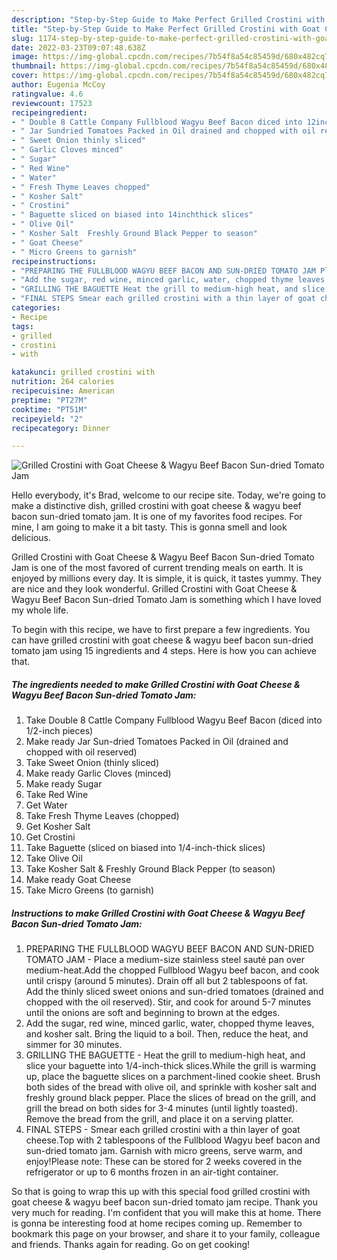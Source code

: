```yaml
---
description: "Step-by-Step Guide to Make Perfect Grilled Crostini with Goat Cheese &amp;amp; Wagyu Beef Bacon Sun-dried Tomato Jam"
title: "Step-by-Step Guide to Make Perfect Grilled Crostini with Goat Cheese &amp;amp; Wagyu Beef Bacon Sun-dried Tomato Jam"
slug: 1174-step-by-step-guide-to-make-perfect-grilled-crostini-with-goat-cheese-and-amp-wagyu-beef-bacon-sun-dried-tomato-jam
date: 2022-03-23T09:07:48.638Z
image: https://img-global.cpcdn.com/recipes/7b54f8a54c85459d/680x482cq70/grilled-crostini-with-goat-cheese-wagyu-beef-bacon-sun-dried-tomato-jam-recipe-main-photo.jpg
thumbnail: https://img-global.cpcdn.com/recipes/7b54f8a54c85459d/680x482cq70/grilled-crostini-with-goat-cheese-wagyu-beef-bacon-sun-dried-tomato-jam-recipe-main-photo.jpg
cover: https://img-global.cpcdn.com/recipes/7b54f8a54c85459d/680x482cq70/grilled-crostini-with-goat-cheese-wagyu-beef-bacon-sun-dried-tomato-jam-recipe-main-photo.jpg
author: Eugenia McCoy
ratingvalue: 4.6
reviewcount: 17523
recipeingredient:
- " Double 8 Cattle Company Fullblood Wagyu Beef Bacon diced into 12inch pieces"
- " Jar Sundried Tomatoes Packed in Oil drained and chopped with oil reserved"
- " Sweet Onion thinly sliced"
- " Garlic Cloves minced"
- " Sugar"
- " Red Wine"
- " Water"
- " Fresh Thyme Leaves chopped"
- " Kosher Salt"
- " Crostini"
- " Baguette sliced on biased into 14inchthick slices"
- " Olive Oil"
- " Kosher Salt  Freshly Ground Black Pepper to season"
- " Goat Cheese"
- " Micro Greens to garnish"
recipeinstructions:
- "PREPARING THE FULLBLOOD WAGYU BEEF BACON AND SUN-DRIED TOMATO JAM Place a medium-size stainless steel sauté pan over medium-heat.Add the chopped Fullblood Wagyu beef bacon, and cook until crispy (around 5 minutes). Drain off all but 2 tablespoons of fat. Add the thinly sliced sweet onions and sun-dried tomatoes (drained and chopped with the oil reserved). Stir, and cook for around 5-7 minutes until the onions are soft and beginning to brown at the edges."
- "Add the sugar, red wine, minced garlic, water, chopped thyme leaves, and kosher salt. Bring the liquid to a boil. Then, reduce the heat, and simmer for 30 minutes."
- "GRILLING THE BAGUETTE Heat the grill to medium-high heat, and slice your baguette into 1/4-inch-thick slices.While the grill is warming up, place the baguette slices on a parchment-lined cookie sheet. Brush both sides of the bread with olive oil, and sprinkle with kosher salt and freshly ground black pepper. Place the slices of bread on the grill, and grill the bread on both sides for 3-4 minutes (until lightly toasted). Remove the bread from the grill, and place it on a serving platter."
- "FINAL STEPS Smear each grilled crostini with a thin layer of goat cheese.Top with 2 tablespoons of the Fullblood Wagyu beef bacon and sun-dried tomato jam. Garnish with micro greens, serve warm, and enjoy!Please note: These can be stored for 2 weeks covered in the refrigerator or up to 6 months frozen in an air-tight container."
categories:
- Recipe
tags:
- grilled
- crostini
- with

katakunci: grilled crostini with 
nutrition: 264 calories
recipecuisine: American
preptime: "PT27M"
cooktime: "PT51M"
recipeyield: "2"
recipecategory: Dinner

---
```



![Grilled Crostini with Goat Cheese &amp; Wagyu Beef Bacon Sun-dried Tomato Jam](https://img-global.cpcdn.com/recipes/7b54f8a54c85459d/680x482cq70/grilled-crostini-with-goat-cheese-wagyu-beef-bacon-sun-dried-tomato-jam-recipe-main-photo.jpg)

Hello everybody, it's Brad, welcome to our recipe site. Today, we're going to make a distinctive dish, grilled crostini with goat cheese &amp; wagyu beef bacon sun-dried tomato jam. It is one of my favorites food recipes. For mine, I am going to make it a bit tasty. This is gonna smell and look delicious.

Grilled Crostini with Goat Cheese &amp; Wagyu Beef Bacon Sun-dried Tomato Jam is one of the most favored of current trending meals on earth. It is enjoyed by millions every day. It is simple, it is quick, it tastes yummy. They are nice and they look wonderful. Grilled Crostini with Goat Cheese &amp; Wagyu Beef Bacon Sun-dried Tomato Jam is something which I have loved my whole life.




To begin with this recipe, we have to first prepare a few ingredients. You can have grilled crostini with goat cheese &amp; wagyu beef bacon sun-dried tomato jam using 15 ingredients and 4 steps. Here is how you can achieve that.

<!--inarticleads1-->

##### The ingredients needed to make Grilled Crostini with Goat Cheese &amp; Wagyu Beef Bacon Sun-dried Tomato Jam:

1. Take  Double 8 Cattle Company Fullblood Wagyu Beef Bacon (diced into 1/2-inch pieces)
1. Make ready  Jar Sun-dried Tomatoes Packed in Oil (drained and chopped with oil reserved)
1. Take  Sweet Onion (thinly sliced)
1. Make ready  Garlic Cloves (minced)
1. Make ready  Sugar
1. Take  Red Wine
1. Get  Water
1. Take  Fresh Thyme Leaves (chopped)
1. Get  Kosher Salt
1. Get  Crostini
1. Take  Baguette (sliced on biased into 1/4-inch-thick slices)
1. Take  Olive Oil
1. Take  Kosher Salt &amp; Freshly Ground Black Pepper (to season)
1. Make ready  Goat Cheese
1. Take  Micro Greens (to garnish)




<!--inarticleads2-->

##### Instructions to make Grilled Crostini with Goat Cheese &amp; Wagyu Beef Bacon Sun-dried Tomato Jam:

1. PREPARING THE FULLBLOOD WAGYU BEEF BACON AND SUN-DRIED TOMATO JAM - Place a medium-size stainless steel sauté pan over medium-heat.Add the chopped Fullblood Wagyu beef bacon, and cook until crispy (around 5 minutes). Drain off all but 2 tablespoons of fat. Add the thinly sliced sweet onions and sun-dried tomatoes (drained and chopped with the oil reserved). Stir, and cook for around 5-7 minutes until the onions are soft and beginning to brown at the edges.
1. Add the sugar, red wine, minced garlic, water, chopped thyme leaves, and kosher salt. Bring the liquid to a boil. Then, reduce the heat, and simmer for 30 minutes.
1. GRILLING THE BAGUETTE - Heat the grill to medium-high heat, and slice your baguette into 1/4-inch-thick slices.While the grill is warming up, place the baguette slices on a parchment-lined cookie sheet. Brush both sides of the bread with olive oil, and sprinkle with kosher salt and freshly ground black pepper. Place the slices of bread on the grill, and grill the bread on both sides for 3-4 minutes (until lightly toasted). Remove the bread from the grill, and place it on a serving platter.
1. FINAL STEPS - Smear each grilled crostini with a thin layer of goat cheese.Top with 2 tablespoons of the Fullblood Wagyu beef bacon and sun-dried tomato jam. Garnish with micro greens, serve warm, and enjoy!Please note: These can be stored for 2 weeks covered in the refrigerator or up to 6 months frozen in an air-tight container.




So that is going to wrap this up with this special food grilled crostini with goat cheese &amp; wagyu beef bacon sun-dried tomato jam recipe. Thank you very much for reading. I'm confident that you will make this at home. There is gonna be interesting food at home recipes coming up. Remember to bookmark this page on your browser, and share it to your family, colleague and friends. Thanks again for reading. Go on get cooking!

